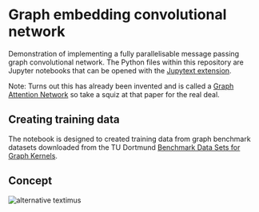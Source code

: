 # Graph embedding convolutional network

Demonstration of implementing a fully parallelisable message passing graph convolutional network.
The Python files within this repository are Jupyter notebooks that can be opened with the [Jupytext extension](https://github.com/mwouts/jupytext).

Note: Turns out this has already been invented and is called a [Graph Attention Network](https://arxiv.org/abs/1710.10903) so take a squiz at that paper for the real deal.

## Creating training data

The notebook is designed to created training data from graph benchmark datasets downloaded from the TU Dortmund [Benchmark Data Sets for Graph Kernels](https://ls11-www.cs.tu-dortmund.de/staff/morris/graphkerneldatasets).

## Concept

![alternative textimus](./GECN.png?raw=true "Single GECN node update")

